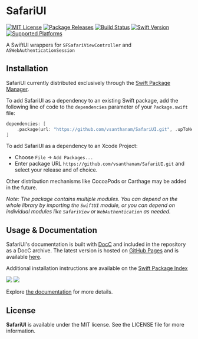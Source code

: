 # SafariUI

[![MIT License](https://img.shields.io/github/license/vsanthanam/SafariUI)](https://github.com/vsanthanam/SafariUI/blob/main/LICENSE)
[![Package Releases](https://img.shields.io/github/v/release/vsanthanam/SafariUI)](https://github.com/vsanthanam/SafariUI/releases)
[![Build Status](https://img.shields.io/github/actions/workflow/status/vsanthanam/SafariUI/xcodebuild-build-test.yml)](https://github.com/vsanthanam/SafariUI/actions)
[![Swift Version](https://img.shields.io/badge/swift-5.10-critical)](https://swift.org)
[![Supported Platforms](https://img.shields.io/badge/platform-iOS%2014.0%20%7C%20Catalyst%2014.0-lightgrey)](https://developer.apple.com)

A SwiftUI wrappers for `SFSafariViewController` and `ASWebAuthenticationSession`

## Installation

SafariUI currently distributed exclusively through the [Swift Package Manager](https://www.swift.org/package-manager/). 

To add SafariUI as a dependency to an existing Swift package, add the following line of code to the `dependencies` parameter of your `Package.swift` file:

```swift
dependencies: [
    .package(url: "https://github.com/vsanthanam/SafariUI.git", .upToNextMajor(from: "3.0.0"))
]
```

To add SafariUI as a dependency to an Xcode Project: 

- Choose `File` → `Add Packages...`
- Enter package URL `https://github.com/vsanthanam/SafariUI.git` and select your release and of choice.

Other distribution mechanisms like CocoaPods or Carthage may be added in the future.

*Note: The package contains multiple modules. You can depend on the whole library by importing the `SwiftUI` module, or you can depend on individual modules like `SafariView` or `WebAuthentication` as needed.*

## Usage & Documentation

SafariUI's documentation is built with [DocC](https://developer.apple.com/documentation/docc) and included in the repository as a DocC archive. The latest version is hosted on [GitHub Pages](https://pages.github.com) and is available [here](https://vsanthanam.github.io/SafariUI/docs/documentation/safariui).

Additional installation instructions are available on the [Swift Package Index](https://swiftpackageindex.com/vsanthanam/SafariUI)

[![](https://img.shields.io/endpoint?url=https%3A%2F%2Fswiftpackageindex.com%2Fapi%2Fpackages%2Fvsanthanam%2FSafariUI%2Fbadge%3Ftype%3Dswift-versions)](https://swiftpackageindex.com/vsanthanam/SafariUI)
[![](https://img.shields.io/endpoint?url=https%3A%2F%2Fswiftpackageindex.com%2Fapi%2Fpackages%2Fvsanthanam%2FSafariUI%2Fbadge%3Ftype%3Dplatforms)](https://swiftpackageindex.com/vsanthanam/SafariUI)

Explore [the documentation](https://vsanthanam.github.io/SafariUI/docs/documentation/safariui) for more details.

## License

**SafariUI** is available under the MIT license. See the LICENSE file for more information.
